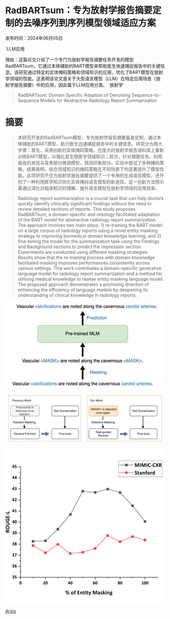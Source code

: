 # RadBARTsum：专为放射学报告摘要定制的去噪序列到序列模型领域适应方案

发布时间：2024年06月05日

`LLM应用

理由：这篇论文介绍了一个专门为放射学报告摘要任务开发的模型RadBARTsum，它通过本体辅助的BART模型来帮助医生快速捕捉报告中的关键信息。该研究通过特定的实体掩码策略和领域知识的应用，优化了BART模型在放射学领域的性能。这表明该论文是关于大型语言模型（LLM）在特定应用场景（放射学报告摘要）中的应用，因此属于LLM应用分类。` `放射学`

> RadBARTsum: Domain Specific Adaption of Denoising Sequence-to-Sequence Models for Abstractive Radiology Report Summarization

# 摘要

> 本研究开发的RadBARTsum模型，专为放射学报告摘要量身定制，通过本体辅助的BART模型，助力医生迅速捕捉报告中的关键信息。研究分为两大步骤：首先，采用创新的实体掩码策略，在庞大的放射学报告语料库上重新训练BART模型，以强化其生物医学领域知识；其次，针对摘要任务，利用报告的发现与背景部分微调模型，预测印象部分。实验中尝试了多种掩码策略，结果表明，结合领域知识的掩码策略在不同场景下均显著提升了模型性能。此项研究不仅为放射学报告摘要提供了一个专用的生成语言模型，还开创了一种利用医学知识优化实体掩码语言模型的新途径。这一创新方法预示着通过深化对临床知识的理解，提升语言模型在放射学领域的应用效率。

> Radiology report summarization is a crucial task that can help doctors quickly identify clinically significant findings without the need to review detailed sections of reports. This study proposes RadBARTsum, a domain-specific and ontology facilitated adaptation of the BART model for abstractive radiology report summarization. The approach involves two main steps: 1) re-training the BART model on a large corpus of radiology reports using a novel entity masking strategy to improving biomedical domain knowledge learning, and 2) fine-tuning the model for the summarization task using the Findings and Background sections to predict the Impression section. Experiments are conducted using different masking strategies. Results show that the re-training process with domain knowledge facilitated masking improves performances consistently across various settings. This work contributes a domain-specific generative language model for radiology report summarization and a method for utilising medical knowledge to realise entity masking language model. The proposed approach demonstrates a promising direction of enhancing the efficiency of language models by deepening its understanding of clinical knowledge in radiology reports.

![RadBARTsum：专为放射学报告摘要定制的去噪序列到序列模型领域适应方案](../../../paper_images/2406.03062/MLM_new.png)

![RadBARTsum：专为放射学报告摘要定制的去噪序列到序列模型领域适应方案](../../../paper_images/2406.03062/x1.png)

![RadBARTsum：专为放射学报告摘要定制的去噪序列到序列模型领域适应方案](../../../paper_images/2406.03062/x2.png)

[Arxiv](https://arxiv.org/abs/2406.03062)